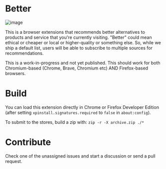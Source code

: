 # Better

![image](https://user-images.githubusercontent.com/19304/89511791-fcffce80-d7ef-11ea-9d2e-e2557d77a9b3.png)

This is a browser extensions that recommends better alternatives to products and service that you're currently visiting. "Better" could mean ethical or cheaper or local or higher-quality or something else. So, while we ship a default list, users will be able to subscribe to multiple sources for recommendations.

This is a work-in-progress and not yet published. This should work for both Chromium-based (Chrome, Brave, Chromium etc) AND Firefox-based browsers.

# Build

You can load this extension directly in Chrome or Firefox Developer Edition (after setting `xpinstall.signatures.required` to `false` in `about:config`).

To submit to the stores, build a zip with: `zip -r -X archive.zip ./*`

# Contribute

Check one of the unassigned issues and start a discussion or send a pull request.
